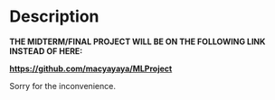 # Description
**THE MIDTERM/FINAL PROJECT WILL BE ON THE FOLLOWING LINK INSTEAD OF HERE:**

**https://github.com/macyayaya/MLProject**

Sorry for the inconvenience.
